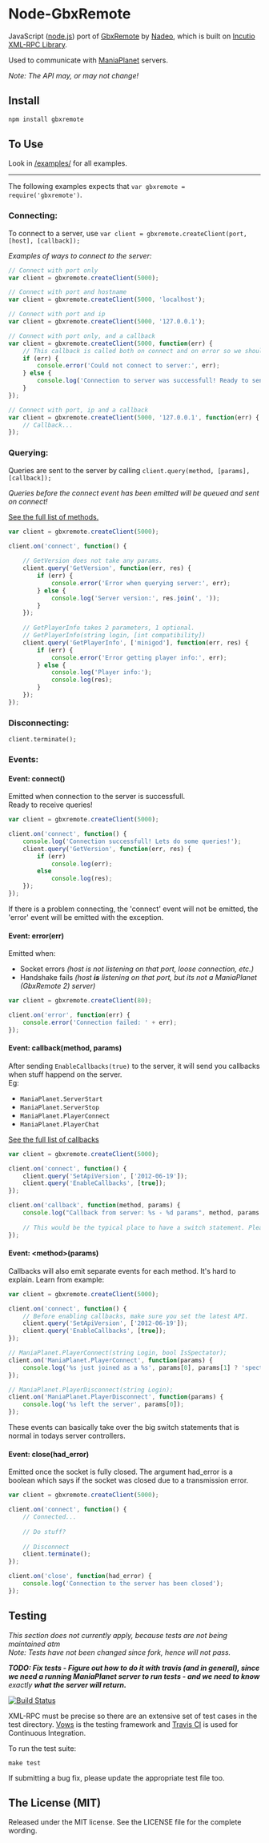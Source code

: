 Node-GbxRemote
===

JavaScript ([node.js](http://nodejs.org)) port of [GbxRemote](http://code.google.com/p/manialive/source/browse/trunk/libraries/DedicatedApi/Xmlrpc/Client.php) by [Nadeo](http://www.nadeo.com),
which is built on [Incutio XML-RPC Library](http://scripts.incutio.com/xmlrpc/).

Used to communicate with [ManiaPlanet](http://www.maniaplanet.com) servers.

*Note: The API may, or may not change!*

Install
---

```bash
npm install gbxremote
```

To Use
---

Look in [/examples/](https://github.com/MiniGod/node-gbxremote/tree/master/example) for all examples.

---

The following examples expects that `var gbxremote = require('gbxremote')`.

### Connecting:

To connect to a server, use `var client = gbxremote.createClient(port, [host], [callback]);`

*Examples of ways to connect to the server:*

```javascript
// Connect with port only
var client = gbxremote.createClient(5000);

// Connect with port and hostname
var client = gbxremote.createClient(5000, 'localhost');

// Connect with port and ip
var client = gbxremote.createClient(5000, '127.0.0.1');

// Connect with port only, and a callback
var client = gbxremote.createClient(5000, function(err) {
	// This callback is called both on connect and on error so we should check it.
	if (err) {
		console.error('Could not connect to server:', err);
	} else {
		console.log('Connection to server was successfull! Ready to send queries..');
	}
});

// Connect with port, ip and a callback
var client = gbxremote.createClient(5000, '127.0.0.1', function(err) {
	// Callback...
});
```

### Querying:

Queries are sent to the server by calling `client.query(method, [params], [callback]);`

*Queries before the connect event has been emitted will be queued and sent on connect!*

[See the full list of methods.](http://methods.xaseco.org/methodstmc.php)

```javascript
var client = gbxremote.createClient(5000);

client.on('connect', function() {
	
	// GetVersion does not take any params.
	client.query('GetVersion', function(err, res) {
		if (err) {
			console.error('Error when querying server:', err);
		} else {
			console.log('Server version:', res.join(', '));
		}
	});
	
	// GetPlayerInfo takes 2 parameters, 1 optional.
	// GetPlayerInfo(string login, [int compatibility])
	client.query('GetPlayerInfo', ['minigod'], function(err, res) {
		if (err) {
			console.error('Error getting player info:', err);
		} else {
			console.log('Player info:');
			console.log(res);
		}
	});
});
```

### Disconnecting:

`client.terminate();`

### Events:

#### Event: connect()

Emitted when connection to the server is successfull.  
Ready to receive queries!

```javascript
var client = gbxremote.createClient(5000);

client.on('connect', function() {
	console.log('Connection successfull! Lets do some queries!');
	client.query('GetVersion', function(err, res) {
		if (err)
			console.log(err);
		else
			console.log(res);
	});
});
```
If there is a problem connecting, the 'connect' event will not be emitted, the 'error' event will be emitted with the exception.

#### Event: error(err)

Emitted when:
* Socket errors *(host is not listening on that port, loose connection, etc.)*
* Handshake fails *(host* ***is*** *listening on that port, but its not a ManiaPlanet (GbxRemote 2) server)*

```javascript
var client = gbxremote.createClient(80);

client.on('error', function(err) {
	console.error('Connection failed: ' + err);
});
```

#### Event: callback(method, params)

After sending `EnableCallbacks(true)` to the server, it will send you callbacks when stuff happend on the server.  
Eg:
* `ManiaPlanet.ServerStart`
* `ManiaPlanet.ServerStop`
* `ManiaPlanet.PlayerConnect`
* `ManiaPlanet.PlayerChat`

[See the full list of callbacks](http://server.xaseco.org/callbacks2.php)

```javascript
var client = gbxremote.createClient(5000);

client.on('connect', function() {
	client.query('SetApiVersion', ['2012-06-19']);
	client.query('EnableCallbacks', [true]);
});

client.on('callback', function(method, params) {
	console.log("Callback from server: %s - %d params", method, params.length);
	
	// This would be the typical place to have a switch statement. Please dont do that. Use the events, as shown below.
});
```

#### Event: \<method\>(params)

Callbacks will also emit separate events for each method. It's hard to explain. Learn from example:

```javascript
var client = gbxremote.createClient(5000);

client.on('connect', function() {
	// Before enabling callbacks, make sure you set the latest API.
	client.query('SetApiVersion', ['2012-06-19']);
	client.query('EnableCallbacks', [true]);
});

// ManiaPlanet.PlayerConnect(string Login, bool IsSpectator);
client.on('ManiaPlanet.PlayerConnect', function(params) {
	console.log('%s just joined as a %s', params[0], params[1] ? 'spectator' : 'player');
});

// ManiaPlanet.PlayerDisconnect(string Login); 
client.on('ManiaPlanet.PlayerDisconnect', function(params) {
	console.log('%s left the server', params[0]);
});
```

These events can basically take over the big switch statements that is normal in todays server controllers.

#### Event: close(had_error)

Emitted once the socket is fully closed.
The argument had_error is a boolean which says if the socket was closed due to a transmission error.

```javascript
var client = gbxremote.createClient(5000);

client.on('connect', function() {
	// Connected...
	
	// Do stuff?
	
	// Disconnect
	client.terminate();
});

client.on('close', function(had_error) {
	console.log('Connection to the server has been closed');
});
``` 

Testing
---

*This section does not currently apply, because tests are not being maintained atm*  
*Note: Tests have not been changed since fork, hence will not pass.*

***TODO: Fix tests - Figure out how to do it with travis (and in general), since we need a running ManiaPlanet server to run tests - and we need to know*** *exactly* ***what the server will return.***

[![Build
Status](https://secure.travis-ci.org/MiniGod/node-gbxremote.png)](http://travis-ci.org/MiniGod/node-gbxremote)

XML-RPC must be precise so there are an extensive set of test cases in the test
directory. [Vows](http://vowsjs.org/) is the testing framework and [Travis
CI](http://travis-ci.org/MiniGod/node-gbxremote) is used for Continuous
Integration.

To run the test suite:

`make test`

If submitting a bug fix, please update the appropriate test file too.


The License (MIT)
---

Released under the MIT license. See the LICENSE file for the complete wording.

